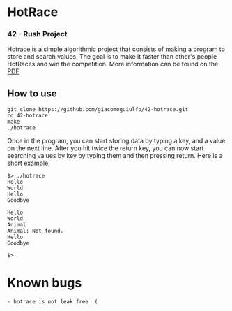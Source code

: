 # HotRace
### 42 - Rush Project

Hotrace is a simple algorithmic project that consists of making a program to store and search values.
The goal is to make it faster than other's people HotRaces and win the competition.
More information can be found on the [PDF].

## How to use

```
git clone https://github.com/giacomoguiulfo/42-hotrace.git
cd 42-hotrace
make
./hotrace
```

Once in the program, you can start storing data by typing a key, and a value on the next line.
After you hit twice the return key, you can now start searching values by key by typing them and then
pressing return. Here is a short example:

```
$> ./hotrace
Hello
World
Hello
Goodbye

Hello
World
Animal
Animal: Not found.
Hello
Goodbye

$>
```

# Known bugs

    - hotrace is not leak free :( 

[PDF]: https://github.com/giacomoguiulfo/42-hotrace/blob/master/hotrace.pdf
